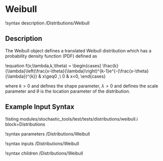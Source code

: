 # Weibull

!syntax description /Distributions/Weibull

## Description

The Weibull object defines a translated Weibull distribution which
has a probability density function (PDF) defined as

!equation
f(x;\lambda,k,\theta) =
\begin{cases}
\frac{k}{\lambda}\left(\frac{x-\theta}{\lambda}\right)^{k-1}e^{-(\frac{x-\theta}{\lambda})^{k}} & x\geq0 ,\\
0 & x<0,
\end{cases}

where $k > 0$ and defines the shape parameter, $\lambda > 0$ and defines the scale parameter and $\theta$ is the location parameter of the distribution.

## Example Input Syntax

!listing modules/stochastic_tools/test/tests/distributions/weibull.i block=Distributions

!syntax parameters /Distributions/Weibull

!syntax inputs /Distributions/Weibull

!syntax children /Distributions/Weibull
